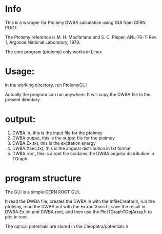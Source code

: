 # Info

This is a wrapper for Ptolemy DWBA calcalation using GUI from CERN ROOT. 

The Ptolemy reference is M. H. Macfarlane and S. C. Pieper, ANL-76-11 Rev. 1, Argonne National Laboratory, 1978.

The core program (ptolemy) only works in Linux

# Usage:

in the working directory, run PtolemyGUI

Actually the program can run anywhere. It will copy the DWBA file to the present directory.

# output:

1. DWBA.in, this is the input file for the ptolmey
2. DWBA.output, this is the output file for the ptolmey
3. DWBA.Ex.txt, this is the excitation energy
4. DWBA.Xsec.txt, this is the angular distribution in txt format
5. DWBA.root, this is a root file contains the DWBA angular distribution in TGraph

# program structure

The GUI is a simple CERN ROOT GUI. 

It read the DWBA file, creates the DWBA.in with the InfileCreator.h, run the ptolemy, read the DWBA.out with the ExtractXsec.h, save the result in DWBA.Ex.txt and DWBA.root, and then use the PlotTGraphTObjArray.h to plot in root.

The optical potentials are stored in the Cleopatra/potentials.h 

